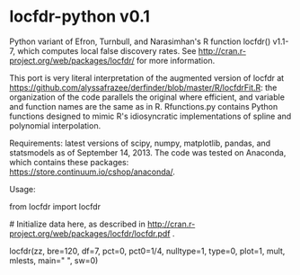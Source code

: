 locfdr-python v0.1
==================

Python variant of Efron, Turnbull, and Narasimhan's R function locfdr() v1.1-7, which computes local false discovery rates. See http://cran.r-project.org/web/packages/locfdr/ for more information.

This port is very literal interpretation of the augmented version of locfdr at https://github.com/alyssafrazee/derfinder/blob/master/R/locfdrFit.R: the organization of the code parallels the original where efficient, and variable and function names are the same as in R. Rfunctions.py contains Python functions designed to mimic R's idiosyncratic implementations of spline and polynomial interpolation.

Requirements: latest versions of scipy, numpy, matplotlib, pandas, and statsmodels as of September 14, 2013. The code was tested on Anaconda, which contains these packages: https://store.continuum.io/cshop/anaconda/.

Usage:

from locfdr import locfdr

\# Initialize data here, as described in http://cran.r-project.org/web/packages/locfdr/locfdr.pdf .

locfdr(zz, bre=120, df=7, pct=0, pct0=1/4, nulltype=1, type=0, plot=1, mult, mlests, main=" ", sw=0)
